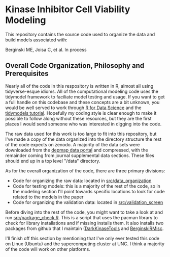 # Kinase Inhibitor Cell Viability Modeling

This repository contains the source code used to organize the data and build models associated with:

Berginski ME, Joisa C, et al. In process

## Overall Code Organization, Philosophy and Prerequisites

Nearly all of the code in this respository is written in R, almost all using tidyverse-esque idioms. All of the computational modeling code uses the tidymodel framework to faciliate model testing and usage. If you want to get a full handle on this codebase and these concepts are a bit unknown, you would be well served to work through [R for Data Science](https://r4ds.had.co.nz/) and the [tidymodels tutorial](https://www.tidymodels.org/start/models/). Hopefully my coding style is clear enough to make it possible to follow along without these resources, but they are the first places I would send someone who was interested in digging into the code.

The raw data used for this work is too large to fit into this repository, but I've made a copy of the data organized into the directory structure the rest of the code expects on zenodo. A majority of the data sets were downloaded from the [depmap data portal](https://depmap.org/portal/download/) and compressed, with the remainder coming from journal supplemental data sections. These files should end up in a top level "/data" directory.

As for the overall organization of the code, there are three primary divisions:

* Code for organizing the raw data: located in [src/data_organization](src/data_organization)
* Code for testing models: this is a majority of the rest of the code, so in the modeling section I'll point towards specific locations to look for code related to the models in the paper
* Code for organizing the validation data: located in [src/validation_screen](src/validation_screen)

Before diving into the rest of the code, you might want to take a look at and run [src/package_check.R](src/package_check.R). This is a script that uses the pacman library to check for library installations and if missing installs them. It also installs two packages from github that I maintain ([DarkKinaseTools](https://github.com/IDG-Kinase/DarkKinaseTools) and [BerginskiRMisc](https://github.com/mbergins/BerginskiRMisc). 

I'll finish off this section by mentioning that I've only ever tested this code on Linux (Ubuntu) and the supercomputing cluster at UNC. I think a majority of the code will work on other platforms.
